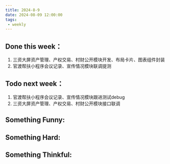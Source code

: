 ```yaml
---
title: 2024-8-9
date: 2024-08-09 12:00:00
tags: 
 - weekly
---
```


## Done this week：
   1. 三资大屏资产管理、产权交易、村财公开模块开发、布局卡片、图表组件封装
   2. 官渡帮扶小程序会议记录、宣传情况模块联调提测
## Todo next week：
   1. 官渡帮扶小程序会议记录、宣传情况模块跟进测试debug
   2. 三资大屏资产管理、产权交易、村财公开模块接口联调
## Something Funny:

## Something Hard:

## Something Thinkful: